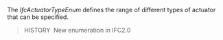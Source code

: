 The _IfcActuatorTypeEnum_ defines the range of different types of actuator that can be specified.

> HISTORY&nbsp; New enumeration in IFC2.0

